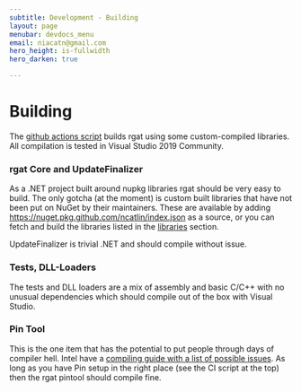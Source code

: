 ```yaml
---
subtitle: Development - Building
layout: page
menubar: devdocs_menu
email: niacatn@gmail.com
hero_height: is-fullwidth
hero_darken: true

---
```

# Building

The [github actions script](https://github.com/ncatlin/rgat/blob/master/.github/workflows/BuildWindows.yml) builds rgat using some custom-compiled libraries. All compilation is tested in Visual Studio 2019 Community.

### rgat Core and UpdateFinalizer

As a .NET project built around nupkg libraries rgat should be very easy to build. The only gotcha (at the moment) is custom built libraries that have not been put on NuGet by their maintainers. These are available by adding https://nuget.pkg.github.com/ncatlin/index.json as a source, or you can fetch and build the libraries listed in the [libraries](/devdocs/libraries) section.

UpdateFinalizer is trivial .NET and should compile without issue.

### Tests, DLL-Loaders

The tests and DLL loaders are a mix of assembly and basic C/C++ with no unusual dependencies which should compile out of the box with Visual Studio.

### Pin Tool

This is the one item that has the potential to put people through days of compiler hell. Intel have a [compiling guide with a list of possible issues](https://software.intel.com/sites/landingpage/pintool/docs/98437/PinCRT/PinCRT.pdf). As long as you have Pin setup in the right place (see the CI script at the top) then the rgat pintool should compile fine.